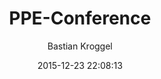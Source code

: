 ---
title: PPE-Conference
author: Bastian Kroggel
date: 2015-12-23 22:08:13
tags: [work]
showcase: Erstes Projekt für die PPE-Conference des SPE-Lehrstuhls der Zeppelin-Universität Friedrichshafen. Minimalistische Struktur die den Fokus auf die zentralen Punkte und Kernbotschaften des Organisationsteams legen. Singlescrolling mit integriertem Impressum.
project_date: 2015
project_picture: /assets/img/page/blog/2015/December/ppe-conference.jpg
---
